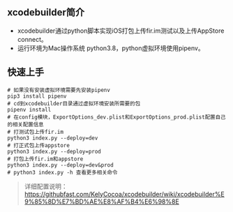 ## xcodebuilder简介
- xcodebuilder通过python脚本实现iOS打包上传fir.im测试以及上传AppStore connect。
- 运行环境为Mac操作系统 python3.8，python虚拟环境使用pipenv。

## 快速上手
```
# 如果没有安装虚拟环境需要先安装pipenv
pip3 install pipenv
# cd到xcodebuilder目录通过虚拟环境安装所需要的包
pipenv install
# 在config模块，ExportOptions_dev.plist和ExportOptions_prod.plist配置自己的相关配置信息
# 打测试包上传fir.im
python3 index.py --deploy=dev
# 打正式包上传appstore
python3 index.py --deploy=prod
# 打包上传fir.im和appstore
python3 index.py --deploy=dev&prod
# python3 index.py -h 查看更多相关命令
```

> 详细配置说明：https://githubfast.com/KelyCocoa/xcodebuilder/wiki/xcodebuilder%E9%85%8D%E7%BD%AE%E8%AF%B4%E6%98%8E